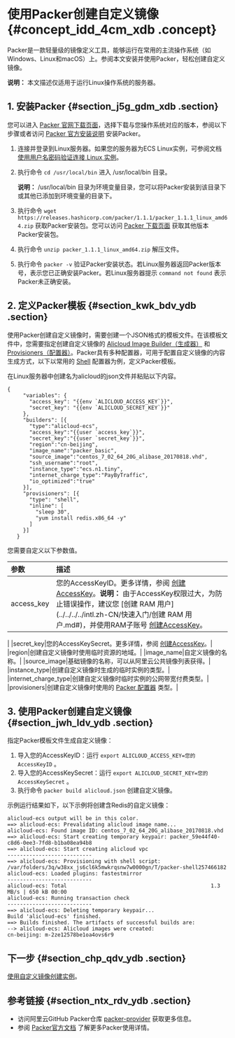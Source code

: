 # 使用Packer创建自定义镜像 {#concept_idd_4cm_xdb .concept}

Packer是一款轻量级的镜像定义工具，能够运行在常用的主流操作系统（如Windows、Linux和macOS）上。参阅本文安装并使用Packer，轻松创建自定义镜像。

**说明：** 本文描述仅适用于运行Linux操作系统的服务器。

## 1. 安装Packer {#section_j5g_gdm_xdb .section}

您可以进入 [Packer 官网下载页面](https://www.packer.io/downloads.html)，选择下载与您操作系统对应的版本，参阅以下步骤或者访问 [Packer 官方安装说明](https://www.packer.io/docs/install/index.html) 安装Packer。

1.  连接并登录到Linux服务器。如果您的服务器为ECS Linux实例，可参阅文档 [使用用户名密码验证连接 Linux 实例](intl.zh-CN/用户指南/连接实例/使用用户名密码验证连接Linux实例.md#)。
2.  执行命令 `cd /usr/local/bin` 进入 /usr/local/bin 目录。

    **说明：** /usr/local/bin 目录为环境变量目录，您可以将Packer安装到该目录下或其他已添加到环境变量的目录下。

3.  执行命令 `wget https://releases.hashicorp.com/packer/1.1.1/packer_1.1.1_linux_amd64.zip` 获取Packer安装包。您可以访问 [Packer 下载页面](https://www.packer.io/downloads.html) 获取其他版本Packer安装包。
4.  执行命令 `unzip packer_1.1.1_linux_amd64.zip` 解压文件。
5.  执行命令 `packer -v` 验证Packer安装状态。若Linux服务器返回Packer版本号，表示您已正确安装Packer。若Linux服务器提示 `command not found` 表示Packer未正确安装。

## 2. 定义Packer模板 {#section_kwk_bdv_ydb .section}

使用Packer创建自定义镜像时，需要创建一个JSON格式的模板文件。在该模板文件中，您需要指定创建自定义镜像的 [Alicloud Image Builder（生成器）](https://www.packer.io/docs/builders/alicloud-ecs.html) 和 [Provisioners（配置器）](https://www.packer.io/docs/provisioners/index.html)。Packer具有多种配置器，可用于配置自定义镜像的内容生成方式，以下以常用的 [Shell](https://www.packer.io/docs/provisioners/shell.html) 配置器为例，定义Packer模板。

在Linux服务器中创建名为alicloud的json文件并粘贴以下内容。

```
{
     "variables": {
       "access_key": "{{env `ALICLOUD_ACCESS_KEY`}}",
       "secret_key": "{{env `ALICLOUD_SECRET_KEY`}}"
     },
     "builders": [{
       "type":"alicloud-ecs",
       "access_key":"{{user `access_key`}}",
       "secret_key":"{{user `secret_key`}}",
       "region":"cn-beijing",
       "image_name":"packer_basic",
       "source_image":"centos_7_02_64_20G_alibase_20170818.vhd",
       "ssh_username":"root",
       "instance_type":"ecs.n1.tiny",
       "internet_charge_type":"PayByTraffic",
       "io_optimized":"true"
     }],
     "provisioners": [{
       "type": "shell",
       "inline": [
         "sleep 30",
         "yum install redis.x86_64 -y"
       ]
     }]
   }
```

您需要自定义以下参数值。

|参数|描述|
|:-|:-|
|access\_key|您的AccessKeyID。更多详情，参阅 [创建AccessKey](../../../../intl.zh-CN/通用参考/创建AccessKey.md#)。**说明：** 由于AccessKey权限过大，为防止错误操作，建议您 [创建 RAM 用户](../../../../intl.zh-CN/快速入门/创建 RAM 用户.md#)，并使用RAM子账号 [创建AccessKey](../../../../intl.zh-CN/通用参考/创建AccessKey.md#)。

|
|secret\_key|您的AccessKeySecret。更多详情，参阅 [创建AccessKey](../../../../intl.zh-CN/通用参考/创建AccessKey.md#)。|
|region|创建自定义镜像时使用临时资源的地域。|
|image\_name|自定义镜像的名称。|
|source\_image|基础镜像的名称，可以从阿里云公共镜像列表获得。|
|instance\_type|创建自定义镜像时生成的临时实例的类型。|
|internet\_charge\_type|创建自定义镜像时临时实例的公网带宽付费类型。|
|provisioners|创建自定义镜像时使用的 [Packer 配置器](https://www.packer.io/docs/provisioners/index.html) 类型。|

## 3. 使用Packer创建自定义镜像 {#section_jwh_ldv_ydb .section}

指定Packer模板文件生成自定义镜像：

1.  导入您的AccessKeyID：运行 `export ALICLOUD_ACCESS_KEY=您的 AccessKeyID` 。
2.  导入您的AccessKeySecret：运行 `export ALICLOUD_SECRET_KEY=您的 AccessKeySecret` 。
3.  执行命令 `packer build alicloud.json` 创建自定义镜像。

示例运行结果如下，以下示例将创建含Redis的自定义镜像：

```
alicloud-ecs output will be in this color.
==> alicloud-ecs: Prevalidating alicloud image name...
alicloud-ecs: Found image ID: centos_7_02_64_20G_alibase_20170818.vhd
==> alicloud-ecs: Start creating temporary keypair: packer_59e44f40-c8d6-0ee3-7fd8-b1ba08ea94b8
==> alicloud-ecs: Start creating alicloud vpc
---------------------------
==> alicloud-ecs: Provisioning with shell script: /var/folders/3q/w38xx_js6cl6k5mwkrqsnw7w0000gn/T/packer-shell257466182
alicloud-ecs: Loaded plugins: fastestmirror
---------------------------
alicloud-ecs: Total                                              1.3 MB/s | 650 kB 00:00
alicloud-ecs: Running transaction check
---------------------------
==> alicloud-ecs: Deleting temporary keypair...
Build 'alicloud-ecs' finished.
==> Builds finished. The artifacts of successful builds are:
--> alicloud-ecs: Alicloud images were created:
cn-beijing: m-2ze12578be1oa4ovs6r9
```

## 下一步 {#section_chp_qdv_ydb .section}

 [使用自定义镜像创建实例](intl.zh-CN/用户指南/实例/创建实例/使用自定义镜像创建实例.md#)。

## 参考链接 {#section_ntx_rdv_ydb .section}

-   访问阿里云GitHub Packer仓库 [packer-provider](https://github.com/alibaba/packer-provider) 获取更多信息。
-   参阅 [Packer官方文档](https://www.packer.io/docs/index.html) 了解更多Packer使用详情。

